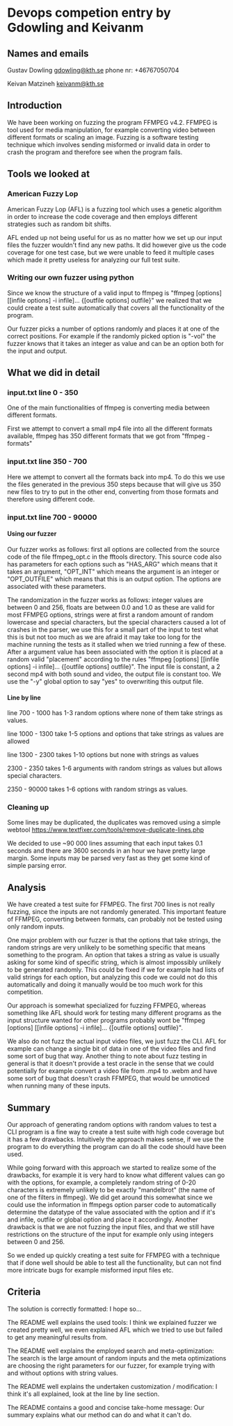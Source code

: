 # Devops competion entry by Gdowling and Keivanm

## Names and emails

Gustav Dowling gdowling@kth.se phone nr: +46767050704

Keivan Matzineh keivanm@kth.se

## Introduction

We have been working on fuzzing the program FFMPEG v4.2. FFMPEG is tool used for media manipulation, for example converting video between different formats or scaling an image. Fuzzing is a software testing technique which involves sending misformed or invalid data in order to crash the program and therefore see when the program fails.

## Tools we looked at

### American Fuzzy Lop

American Fuzzy Lop (AFL) is a fuzzing tool which uses a genetic algorithm in order to increase the code coverage and then employs different strategies such as random bit shifts. 

AFL ended up not being useful for us as no matter how we set up our input files the fuzzer wouldn't find any new paths. It did however give us the code coverage for one test case, but we were unable to feed it multiple cases which made it pretty useless for analyzing our full test suite.

### Writing our own fuzzer using python

Since we know the structure of a valid input to ffmpeg is "ffmpeg [options] [[infile options] -i infile]... {[outfile options] outfile}" we realized that we could create a test suite automatically that covers all the functionality of the program.

Our fuzzer picks a number of options randomly and places it at one of the correct positions. For example if the randomly picked option is "-vol" the fuzzer knows that it takes an integer as value and can be an option both for the input and output.

## What we did in detail

### input.txt line 0 - 350

One of the main functionalities of ffmpeg is converting media between different formats.

First we attempt to convert a small mp4 file into all the different formats available, ffmpeg has 350 different formats that we got from "ffmpeg -formats"

### input.txt line 350 - 700

Here we attempt to convert all the formats back into mp4. To do this we use the files generated in the previous 350 steps because that will give us 350 new files to try to put in the other end, converting from those formats and therefore using different code.

### input.txt line 700 - 90000

#### Using our fuzzer

Our fuzzer works as follows: first all options are collected from the source code of the file ffmpeg_opt.c in the fftools directory. This source code also has parameters for each options such as "HAS_ARG" which means that it takes an argument, "OPT_INT" which means the argument is an integer or "OPT_OUTFILE" which means that this is an output option. The options are associated with these parameters.

The randomization in the fuzzer works as follows: integer values are between 0 and 256, floats are between 0.0 and 1.0 as these are valid for most FFMPEG options, strings were at first a random amount of random lowercase and special characters, but the special characters caused a lot of crashes in the parser, we use this for a small part of the input to test what this is but not too much as we are afraid it may take too long for the machine running the tests as it stalled when we tried running a few of these. After a argument value has been associated with the option it is placed at a random valid "placement" according to the rules "ffmpeg [options] [[infile options] -i infile]... {[outfile options] outfile}". The input file is constant, a 2 second mp4 with both sound and video, the output file is constant too. We use the "-y" global option to say "yes" to overwriting this output file.

#### Line by line

line 700 - 1000 has 1-3 random options where none of them take strings as values.

line 1000 - 1300 take 1-5 options and options that take strings as values are allowed

line 1300 - 2300 takes 1-10 options but none with strings as values

2300 - 2350 takes 1-6 arguments with random strings as values but allows special characters.

2350 - 90000 takes 1-6 options with random strings as values.

### Cleaning up

Some lines may be duplicated, the duplicates was removed using a simple webtool https://www.textfixer.com/tools/remove-duplicate-lines.php 

We decided to use ~90 000 lines assuming that each input takes 0.1 seconds and there are 3600 seconds in an hour we have pretty large margin. Some inputs may be parsed very fast as they get some kind of simple parsing error.

## Analysis

We have created a test suite for FFMPEG. The first 700 lines is not really fuzzing, since the inputs are not randomly generated. This important feature of FFMPEG, converting between formats, can probably not be tested using only random inputs. 

One major problem with our fuzzer is that the options that take strings, the random strings are very unlikely to be something specific that means something to the program. An option that takes a string as value is usually asking for some kind of specific string, which is almost impossibly unlikely to be generated randomly. This could be fixed if we for example had lists of valid strings for each option, but analyzing this code we could not do this automatically and doing it manually would be too much work for this competition.

Our approach is somewhat specialized for fuzzing FFMPEG, whereas something like AFL should work for testing many different programs as the input structure wanted for other programs probably wont be "ffmpeg [options] [[infile options] -i infile]... {[outfile options] outfile}".

We also do not fuzz the actual input video files, we just fuzz the CLI. AFL for example can change a single bit of data in one of the video files and find some sort of bug that way. Another thing to note about fuzz testing in general is that it doesn't provide a test oracle in the sense that we could potentially for example convert a video file from .mp4 to .webm and have some sort of bug that doesn't crash FFMPEG, that would be unnoticed when running many of these inputs.

## Summary

Our approach of generating random options with random values to test a CLI program is a fine way to create a test suite with high code coverage but it has a few drawbacks. Intuitively the approach makes sense, if we use the program to do everything the program can do all the code should have been used. 

While going forward with this approach we started to realize some of the drawbacks, for example it is very hard to know what different values can go with the options, for example, a completely random string of 0-20 characters is extremely unlikely to be exactly "mandelbrot" (the name of one of the filters in ffmpeg). We did get around this somewhat since we could use the information in ffmpegs option parser code to automatically determine the datatype of the value associated with the option and if it's and infile, outfile or global option and place it accordingly. Another drawback is that we are not fuzzing the input files, and that we still have restrictions on the structure of the input for example only using integers between 0 and 256.

So we ended up quickly creating a test suite for FFMPEG with a technique that if done well should be able to test all the functionality, but can not find more intricate bugs for example misformed input files etc.


## Criteria

The solution is correctly formatted: I hope so...

The README well explains the used tools: I think we explained fuzzer we created pretty well, we even explained AFL which we tried to use but failed to get any meaningful results from.

The README well explains the employed search and meta-optimization: The search is the large amount of random inputs and the meta optimizations are choosing the right parameters for our fuzzer, for example trying with and without options with string values.

The README well explains the undertaken customization / modification: I think it's all explained, look at the line by line section. 

The README contains a good and concise take-home message: Our summary explains what our method can do and what it can't do.








